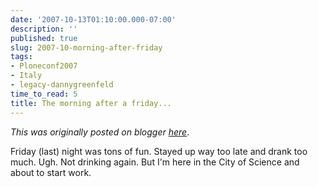 ```yaml
---
date: '2007-10-13T01:10:00.000-07:00'
description: ''
published: true
slug: 2007-10-morning-after-friday
tags:
- Ploneconf2007
- Italy
- legacy-dannygreenfeld
time_to_read: 5
title: The morning after a friday...
---
```


*This was originally posted on blogger [here](https://dannygreenfeld.blogspot.com/2007/10/morning-after-friday.html)*.

Friday (last) night was tons of fun.  Stayed up way too late and drank too much.  Ugh.  Not drinking again.  But I'm here in the City of Science and about to start work.